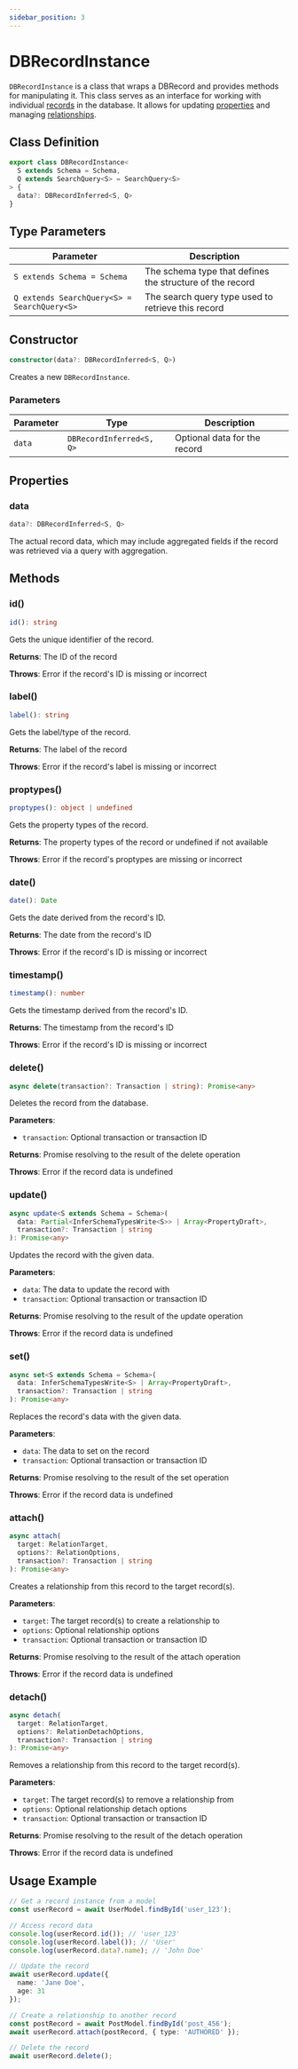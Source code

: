 ```yaml
---
sidebar_position: 3
---
```


# DBRecordInstance

`DBRecordInstance` is a class that wraps a DBRecord and provides methods for manipulating it. This class serves as an interface for working with individual [records](../../concepts/records) in the database. It allows for updating [properties](../../concepts/properties) and managing [relationships](../../concepts/relationships).

## Class Definition

```typescript
export class DBRecordInstance<
  S extends Schema = Schema,
  Q extends SearchQuery<S> = SearchQuery<S>
> {
  data?: DBRecordInferred<S, Q>
}
```

## Type Parameters

| Parameter | Description |
|-----------|-------------|
| `S extends Schema = Schema` | The schema type that defines the structure of the record |
| `Q extends SearchQuery<S> = SearchQuery<S>` | The search query type used to retrieve this record |

## Constructor

```typescript
constructor(data?: DBRecordInferred<S, Q>)
```

Creates a new `DBRecordInstance`.

### Parameters

| Parameter | Type | Description |
|-----------|------|-------------|
| `data` | `DBRecordInferred<S, Q>` | Optional data for the record |

## Properties

### data

```typescript
data?: DBRecordInferred<S, Q>
```

The actual record data, which may include aggregated fields if the record was retrieved via a query with aggregation.

## Methods

### id()

```typescript
id(): string
```

Gets the unique identifier of the record.

**Returns**: The ID of the record

**Throws**: Error if the record's ID is missing or incorrect

### label()

```typescript
label(): string
```

Gets the label/type of the record.

**Returns**: The label of the record

**Throws**: Error if the record's label is missing or incorrect

### proptypes()

```typescript
proptypes(): object | undefined
```

Gets the property types of the record.

**Returns**: The property types of the record or undefined if not available

**Throws**: Error if the record's proptypes are missing or incorrect

### date()

```typescript
date(): Date
```

Gets the date derived from the record's ID.

**Returns**: The date from the record's ID

**Throws**: Error if the record's ID is missing or incorrect

### timestamp()

```typescript
timestamp(): number
```

Gets the timestamp derived from the record's ID.

**Returns**: The timestamp from the record's ID

**Throws**: Error if the record's ID is missing or incorrect

### delete()

```typescript
async delete(transaction?: Transaction | string): Promise<any>
```

Deletes the record from the database.

**Parameters**:
- `transaction`: Optional transaction or transaction ID

**Returns**: Promise resolving to the result of the delete operation

**Throws**: Error if the record data is undefined

### update()

```typescript
async update<S extends Schema = Schema>(
  data: Partial<InferSchemaTypesWrite<S>> | Array<PropertyDraft>,
  transaction?: Transaction | string
): Promise<any>
```

Updates the record with the given data.

**Parameters**:
- `data`: The data to update the record with
- `transaction`: Optional transaction or transaction ID

**Returns**: Promise resolving to the result of the update operation

**Throws**: Error if the record data is undefined

### set()

```typescript
async set<S extends Schema = Schema>(
  data: InferSchemaTypesWrite<S> | Array<PropertyDraft>,
  transaction?: Transaction | string
): Promise<any>
```

Replaces the record's data with the given data.

**Parameters**:
- `data`: The data to set on the record
- `transaction`: Optional transaction or transaction ID

**Returns**: Promise resolving to the result of the set operation

**Throws**: Error if the record data is undefined

### attach()

```typescript
async attach(
  target: RelationTarget,
  options?: RelationOptions,
  transaction?: Transaction | string
): Promise<any>
```

Creates a relationship from this record to the target record(s).

**Parameters**:
- `target`: The target record(s) to create a relationship to
- `options`: Optional relationship options
- `transaction`: Optional transaction or transaction ID

**Returns**: Promise resolving to the result of the attach operation

**Throws**: Error if the record data is undefined

### detach()

```typescript
async detach(
  target: RelationTarget,
  options?: RelationDetachOptions,
  transaction?: Transaction | string
): Promise<any>
```

Removes a relationship from this record to the target record(s).

**Parameters**:
- `target`: The target record(s) to remove a relationship from
- `options`: Optional relationship detach options
- `transaction`: Optional transaction or transaction ID

**Returns**: Promise resolving to the result of the detach operation

**Throws**: Error if the record data is undefined

## Usage Example

```typescript
// Get a record instance from a model
const userRecord = await UserModel.findById('user_123');

// Access record data
console.log(userRecord.id()); // 'user_123'
console.log(userRecord.label()); // 'User'
console.log(userRecord.data?.name); // 'John Doe'

// Update the record
await userRecord.update({
  name: 'Jane Doe',
  age: 31
});

// Create a relationship to another record
const postRecord = await PostModel.findById('post_456');
await userRecord.attach(postRecord, { type: 'AUTHORED' });

// Delete the record
await userRecord.delete();
```
